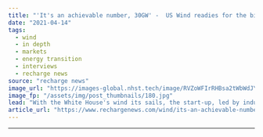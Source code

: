 ```yaml
---
title: "'It's an achievable number, 30GW' -  US Wind readies for the big Atlantic offshore build"
date: "2021-04-14"
tags: 
  - wind
  - in depth
  - markets
  - energy transition
  - interviews
  - recharge news
source: "recharge news"
image_url: "https://images-global.nhst.tech/image/RVZoWFIrRHBsa2tWbWdJY1N6UElhM0wzY2YxRU12Q2I3b3E5RzI0MTczUT0=/nhst/binary/5943e3d627e460ff68a948e2198f76c3"
image_fp: "/assets/img/post_thumbnails/180.jpg"
lead: "With the White House's wind its sails, the start-up, led by industry pioneer Jeff Grybowski, is revving up for 1.5GW of plant off Maryland – but like other players now needs the federal approval process to shift up a gear, writes Richard A Kessler"
article_url: "https://www.rechargenews.com/wind/its-an-achievable-number-30gw-us-wind-readies-for-the-big-atlantic-offshore-build/2-1-995744"
---
```


---
